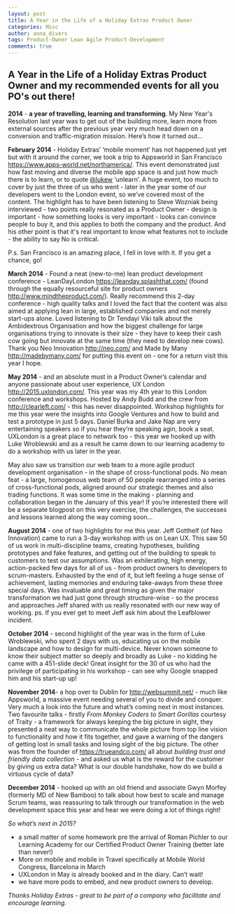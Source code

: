 ```yaml
---
layout: post
title: A Year in the Life of a Holiday Extras Product Owner
categories: Misc
author: anna_divers
tags: Product-Owner Lean Agile Product-Development
comments: true
---
```


## A Year in the Life of a Holiday Extras Product Owner and my recommended events for all you PO's out there!

**2014** - **a year of travelling, learning and transforming**. My New Year's Resolution last year was to get out of the building more, learn more from external sources after the previous year very much head down on a conversion and traffic-migration mission.  Here’s how it turned out...

**February 2014** - Holiday Extras’ ‘mobile moment’ has not happened just yet but with it around the corner, we took a trip to Appsworld in San Francisco <https://www.apps-world.net/northamerica/>.  This event demonstrated just how fast moving and diverse the mobile app space is and just how much there is to learn, or to quote [@lukew](http://www.twitter.com/lukew) ‘unlearn’.  A huge event, too much to cover by just the three of us who went - later in the year some of our developers went to the London event, so we’ve covered most of the content.  The highlight has to have been listening to Steve Wozniak being interviewed - two points really resonated as a Product Owner - design is important - how something looks is very important - looks can convince people to buy it, and this applies to both the company and the product.  And his other point is that it's real important to know what features not to include - the ability to say No is critical.

P.s.  San Francisco is an amazing place, I fell in love with it.  If you get a chance, go!


**March 2014** - Found a neat (new-to-me) lean product development conference - LeanDayLondon <https://leanday.splashthat.com/> (found through the equally resourceful site for product owners <http://www.mindtheproduct.com/>).  Really recommend this 2-day conference - high quality talks and I loved the fact that the content was also aimed at applying lean in large, established companies and not merely start-ups alone.  Loved listening to Dr Tendayi Viki talk about the Ambidextrous Organisation and how the biggest challenge for large organisations trying to innovate is their size - they have to keep their cash cow going but innovate at the same time (they need to develop new cows).
Thank you Neo Innovation <http://neo.com/> and Made by Many <http://madebymany.com/> for putting this event on - one for a return visit this year I hope.


**May 2014** - and an absolute must in a Product Owner’s calendar and anyone passionate about user experience, UX London <http://2015.uxlondon.com/>.  This year was my 4th year to this London conference and workshops.  Hosted by Andy Budd and the crew from <http://clearleft.com/> - this has never disappointed.   Workshop highlights for me this year were the insights into Google Ventures and how to build and test a prototype in just 5 days. Daniel Burka and Jake Nap are very entertaining speakers so if you hear they’re speaking agin, book a seat.
UXLondon is a great place to network too - this year we hooked up with Luke Wroblewski and as a result he came down to our learning academy to do a workshop with us later in the year.

May also saw us transition our web team to a more agile product development organisation - in the shape of cross-functional pods.  No mean feat - a large, homogenous web team of 50 people rearranged into a series of cross-functional pods, aligned around our strategic themes and also trading functions.  It was some time in the making - planning and collaboration began in the January of this year!  If you’re interested there will be a separate blogpost on this very exercise, the challenges, the successes and lessons learned along the way coming soon...


**August 2014** - one of two highlights for me this year.  Jeff Gotthelf (of Neo Innovation) came to run a 3-day workshop with us on Lean UX.  This saw 50 of us work in multi-discipline teams, creating hypotheses, building prototypes and fake features, and getting out of the building to speak to customers to test our assumptions.  Was an exhilerating, high energy, action-packed few days for all of us - from product owners to developers to scrum-masters.  Exhausted by the end of it, but left feeling a huge sense of achievement, lasting memories and enduring take-aways from these three special days.  Was invaluable and great timing as given the major transformation we had just gone through structure-wise  - so the process and approaches Jeff shared with us really resonated with our new way of working.
ps.  If you ever get to meet Jeff ask him about the Leafblower incident.


**October 2014** - second highlight of the year was in the form of Luke Wroblewski, who spent 2 days with us, educating us on the mobile landscape and how to design for multi-device.  Never known someone to know their subject matter so deeply and broadly as Luke - no kidding he came with a 451-slide deck!  Great insight for the 30 of us who had the privilege of participating in his workshop - can see why Google snapped him and his start-up up!


**November 2014**- a hop over to Dublin for <http://websummit.net/> - much like Appsworld, a massive event needing several of you to divide and conquer.  Very much a look into the future and what’s coming next in most instances.  Two favourite talks - firstly _From Monkey Coders to Smart Gorillas_ courtesy of Traity - a framework for always keeping the big picture in sight, they presented a neat way to communicate the whole picture from top line vision to functionality and how it fits together, and gave a warning of the dangers of getting lost in small tasks and losing sight of the big picture.  The other was from the founder of <https://trueandco.com/> all about _building trust and friendly data collection_ - and asked us what is the reward for the customer by giving us extra data?  What is our double handshake, how do we build a virtuous cycle of data?

**December 2014** - hooked up with an old friend and associate Gwyn Morfey (formerly MD of New Bamboo) to talk about how best to scale and manage Scrum teams, was reassuring to talk through our transformation in the web development space this year and hear we were doing a lot of things right!

_So what’s next in 2015?_

- a small matter of some homework pre the arrival of Roman Pichler to our Learning Academy for our Certified Product Owner Training (better late than never!)
- More on mobile and mobile in Travel specifically at Mobile World Congress, Barcelona in March
- UXLondon in May is already booked and in the diary.  Can’t wait!
- we have more pods to embed, and new product owners to develop.

_Thanks Holiday Extras - great to be part of a company who facilitate and encourage learning._
